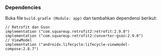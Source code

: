 ### Dependencies  

Buka file ``build.gradle (Module: app)`` dan tambahkan dependensi berikut:  
```
// Retrofit dan Gson  
implementation ("com.squareup.retrofit2:retrofit:2.9.0")  
implementation ("com.squareup.retrofit2:converter-gson:2.9.0")  
// ViewModel  
implementation ("androidx.lifecycle:lifecycle-viewmodel-compose:2.8.7")  
```